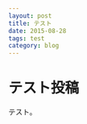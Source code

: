 ```yaml
---
layout: post
title: テスト
date: 2015-08-28
tags: test
category: blog
---
```




テスト投稿
==============

テスト。
